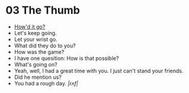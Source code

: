 # 03 The Thumb

- [How'd it go?](http://blog.authenticjourneys.info/2013/05/how-did-it-go-simple-question-with.html)
- Let's keep going.
- Let your wrist go.
- What did they do to you?
- How was the game?
- I have one quesition: How is that possible?
- What's going on?
- Yeah, well, I had a great time with you. I just can't stand your friends.
- Did he mention us?
- You had a rough day. *|rʌf|*

